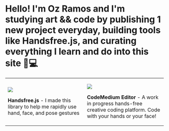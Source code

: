 # Hello! I'm Oz Ramos and I'm studying art && code by publishing 1 new project everyday, building tools like Handsfree.js, and curating everything I learn and do into this site 🎨💻
<table style="width: 100%">
  <tr>
    <td width="50%">
      <p><a href="https://github.com/midiblocks/handsfree"><img src="https://user-images.githubusercontent.com/89111078/131717722-fe0e91bb-b268-4266-b4fe-a184388325b1.gif"></a>
      <p><strong>Handsfree.js</strong> - I made this library to help me rapidly use hand, face, and pose gestures
    </td>
    <td width="50%">
      <p><a href="https://github.com/codemedium/codemedium-editor"><img src="https://user-images.githubusercontent.com/89111078/131718058-b3138e2f-cada-4daf-9618-f9067738b7b8.gif"></a>
      <p><strong>CodeMedium Editor</strong> - A work in progress hands-free creative coding platform. Code with your hands or your face!
    </td>
  </tr>
</table>

